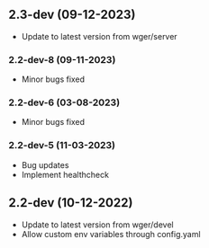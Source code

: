
## 2.3-dev (09-12-2023)
- Update to latest version from wger/server
### 2.2-dev-8 (09-11-2023)
- Minor bugs fixed
### 2.2-dev-6 (03-08-2023)
- Minor bugs fixed
### 2.2-dev-5 (11-03-2023)
- Bug updates
- Implement healthcheck

## 2.2-dev (10-12-2022)
- Update to latest version from wger/devel
- Allow custom env variables through config.yaml

